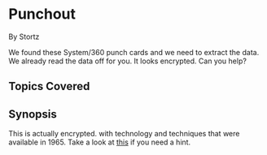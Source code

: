 # Punchout


By Stortz



We found these System/360 punch cards and we need to extract the data. We already read the data off for you. It looks encrypted. Can you help?
## Topics Covered

## Synopsis

This is actually encrypted. with technology and techniques that were available in 1965. Take a look at [this](https://gist.github.com/withzombies/40554f02d6c7055fb0bc) if you need a hint.